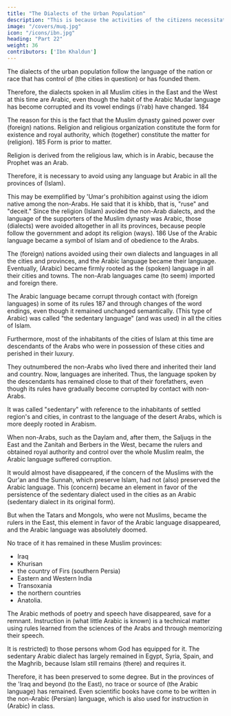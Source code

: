 ```yaml
---
title: "The Dialects of the Urban Population"
description: "This is because the activities of the citizens necessitate each other, since mutual co-operation is innate in civilization. "
image: "/covers/muq.jpg"
icon: "/icons/ibn.jpg"
heading: "Part 22"
weight: 36
contributors: ['Ibn Khaldun']
---
```



<!-- The necessary activities are restricted to certain inhabitants of the city -->


The dialects of the urban population follow the language of the nation or race that has control of (the cities in question) or has founded them. 

Therefore, the dialects spoken in all Muslim cities in the East and the West at this time are Arabic,
even though the habit of the Arabic Mudar language has become corrupted and its vowel endings (i'rab) have changed. 184 

The reason for this is the fact that the Muslim dynasty gained power over (foreign) nations. Religion and religious organization constitute the form for existence and royal authority, which (together) constitute the matter for (religion). 185 Form is prior to matter. 

Religion is derived from the religious law, which is in Arabic, because the Prophet was an Arab.

Therefore, it is necessary to avoid using any language but Arabic in all the provinces of (Islam).

This may be exemplified by 'Umar's prohibition against using the idiom native among the non-Arabs. He said that it is khibb, that is, "ruse" and "deceit." Since the religion (Islam) avoided the non-Arab dialects, and the language of the supporters of the Muslim dynasty was Arabic, those (dialects) were avoided altogether in all its provinces, because people follow the government and adopt its religion (ways). 186 Use of the Arabic language became a symbol of Islam and of obedience to the Arabs. 

The (foreign) nations avoided using their own dialects and languages in all the cities and provinces, and the Arabic language became their language. Eventually, (Arabic) became firmly rooted as the (spoken) language in all their cities and towns. The non-Arab languages came (to seem) imported and foreign there. 

The Arabic language became corrupt through contact with (foreign languages) in some of its rules 187 and through changes of the word endings, even though it remained unchanged semantically. (This type of Arabic) was called "the sedentary language" (and was used) in all the cities of Islam.

Furthermore, most of the inhabitants of the cities of Islam at this time are descendants of the Arabs who were in possession of these cities and perished in their luxury. 

They outnumbered the non-Arabs who lived there and inherited their land and country. Now, languages are inherited. Thus, the language spoken by the descendants has remained close to that of their forefathers, even though its rules have gradually become corrupted by contact with non-Arabs. 

It was called "sedentary" with reference to the inhabitants of settled region's and cities, in contrast to the language of the desert Arabs, which is more deeply rooted in Arabism.

When non-Arabs, such as the Daylam and, after them, the Saljuqs in the East and the Zanitah and Berbers in the West, became the rulers and obtained royal authority and control over the whole Muslim realm, the Arabic language suffered corruption. 

It would almost have disappeared, if the concern of the Muslims with the Qur'an and the Sunnah, which preserve Islam, had not (also) preserved the Arabic language. This (concern) became an element in favor of the persistence of the sedentary dialect used in the cities as an Arabic (sedentary dialect in its original form). 

But when the Tatars and Mongols, who were not Muslims, became the rulers in the East, this element in favor of the Arabic language disappeared, and the Arabic language was absolutely doomed. 

No trace of it has remained in these Muslim provinces: 
- Iraq
- Khurisan
- the country of Firs (southern Persia)
- Eastern and Western India
- Transoxania
- the northern countries
- Anatolia. 

The Arabic methods of poetry and speech have disappeared, save for a remnant. Instruction in (what little Arabic is known) is a technical matter using rules learned from the sciences of the Arabs and through memorizing their speech. 

It is restricted) to those persons whom God has equipped for it. The sedentary Arabic dialect has largely remained in Egypt, Syria, Spain, and the Maghrib, because Islam still remains (there) and requires it. 

Therefore, it has been preserved to some degree. But in the provinces of the 'Iraq and beyond (to the East), no trace or source of (the Arabic language) has remained. Even scientific books have come to be written in the non-Arabic (Persian) language, which is also used for instruction in (Arabic) <!-- 189 --> in class.

